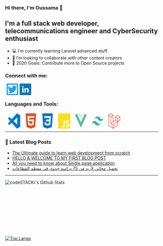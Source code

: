 ### Hi there, I'm Oussama  👋

## I'm a full stack web developer, telecommunications engineer and CyberSecurity enthusiast

- 💻 I’m currently learning Laravel advanced stuff.
- 👱 I’m looking to collaborate with other content creators
- 🚀 2020 Goals: Contribute more to Open Source projects

### Connect with me:


[<img  align="left" style="margin-left: 5px; display: inline-block; background: #1DA1F2; padding: 4px" alt="HTML Guide" title="Twitter profile"  src="https://raw.githubusercontent.com/ousid/ousid/da2f5e66bafd2746251cdc92e7451f8d140742e4/social/twitter.svg" width="30px" height="30px" >](https://twitter.com/sky_0xs)

[<img  align="left" style="margin-left: 5px; display: inline-block; background: #0077B5; padding: 4px" alt="HTML Guide" title="Linkedin Profile"  src="https://raw.githubusercontent.com/ousid/ousid/da2f5e66bafd2746251cdc92e7451f8d140742e4/social/linkedin.svg" width="30px" height="30px" >](https://www.linkedin.com/in/sid-oussama-930461137/)

<br />
<br />

### Languages and Tools:

[<img  align="left" style="margin-left: 5px; display: inline-block; padding: 5px;" alt="HTML Guide" title="HTML5"  src="https://raw.githubusercontent.com/ousid/ousid/a446aebad1075a8adfbe901795b473644b5988fa/tools/visualstudiocode.svg" width="40px" height="50px" >](https://code.visualstudio.com/)

[<img  align="left" style="margin-left: 5px; display: inline-block; padding: 5px;" alt="HTML Guide" title="HTML5"  src="https://raw.githubusercontent.com/ousid/ousid/a446aebad1075a8adfbe901795b473644b5988fa/tools/html5.svg" width="40px" height="50px" >](https://developer.mozilla.org/en-US/docs/Web/HTML/)

[<img  align="left" style="margin-left: 5px; display: inline-block; padding: 5px;" alt="CSS Guide" title="CSS3"  src="https://raw.githubusercontent.com/ousid/ousid/a446aebad1075a8adfbe901795b473644b5988fa/tools/css3.svg" width="40px" height="50px" >](https://developer.mozilla.org/en-US/docs/Web/CSS/)

[<img  align="left" style="margin-left: 5px; display: inline-block; padding: 5px;" alt="Javascript Guide" title="Javascript"  src="https://raw.githubusercontent.com/ousid/ousid/a446aebad1075a8adfbe901795b473644b5988fa/tools/javascript.svg" width="40px" height="50px" >](https://developer.mozilla.org/en-US/docs/Web/javascript/)

[<img  align="left" style="margin-left: 5px; display: inline-block; padding: 5px;" alt="VueJs website" title="VueJs"  src="https://raw.githubusercontent.com/ousid/ousid/a446aebad1075a8adfbe901795b473644b5988fa/tools/vue-dot-js.svg" width="40px" height="50px" >](https://vuejs.org/)

[<img  align="left" style="margin-left: 5px; display: inline-block; padding: 5px;" alt="Tailwindcss website" title="Tailwindcss"  src="https://raw.githubusercontent.com/ousid/ousid/a446aebad1075a8adfbe901795b473644b5988fa/tools/tailwindcss.svg" width="40px" height="50px" >](https://tailwindcss.com/)

[<img  align="left" style="margin-left: 5px; display: inline-block; padding: 5px;" alt="laravel website" title="laravel"  src="https://raw.githubusercontent.com/ousid/ousid/a446aebad1075a8adfbe901795b473644b5988fa/tools/laravel.svg" width="40px" height="50px" >](https://laravel.com/)


<br />
<br />
<br />

---

### 📕 Latest Blog Posts
<!-- BLOG-POST-LIST:START -->
- [The Ultimate guide  to learn web development from scratch](https://coderflex.com/blog/the-ultimate-guide-to-learn-web-development-from-scratch)
- [HELLO &amp; WELCOME TO MY FIRST BLOG POST](https://coderflex.com/blog/hello-and-welcome-to-my-first-blog-post)
- [All you need to know about Single page application](https://coderflex.com/blog/all-you-need-to-know-about-single-page-application)
- [تحميل مجاني لأزيد من 75 دراسة جدوى في معظم القطاعات](https://coderflex.com/blog/thmyl-mjany-lazyd-mn-75-drash-jdwa-fy-mazm-alqtaaat)
<!-- BLOG-POST-LIST:END -->

---

<img align="left" alt="codeSTACKr's Github Stats" src="https://github-readme-stats.vercel.app/api?username=ousid&show_icons=true&hide_border=true&theme=radical&include_all_commits=true" />

<br />
<br />
<br />
<br />
<br />
<br />
<br />
<br />
<br />
<br />

[![Top Langs](https://github-readme-stats.vercel.app/api/top-langs/?username=ousid&layout=compact&theme=radical)](https://github.com/anuraghazra/github-readme-stats)
